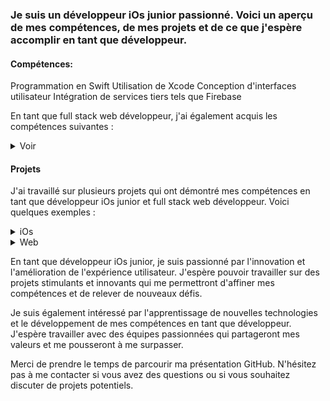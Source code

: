### Je suis un développeur iOs junior passionné. Voici un aperçu de mes compétences, de mes projets et de ce que j'espère accomplir en tant que développeur.

#### Compétences:

Programmation en Swift
Utilisation de Xcode
Conception d'interfaces utilisateur
Intégration de services tiers tels que Firebase

En tant que full stack web développeur, j'ai également acquis les compétences suivantes :

<details><summary>Voir</summary>
<p>

Programmation en HTML, CSS et JavaScript
  
Utilisation de frameworks tels que React
  
Utilisation de bases de données
  
Utilisation de langages de serveur tels que Node.js
  
</p>
</details>

#### Projets

J'ai travaillé sur plusieurs projets qui ont démontré mes compétences en tant que développeur iOs junior et full stack web développeur. Voici quelques exemples :

<details><summary>iOs</summary>
<p>

MonLoulou : Application pour les ballades avec son chien, qui permet de savoir a les horaires auquelles le chien a été sorti combien de temps, sur quel distance, l'application permet de voir la météo et de programmer des rappels.

Pomodoro : J'ai développé une application de productivité basé sur le principe pomodoro, l'application permet de définir des temps de travail, des temps de pauses.

ME-Kit : Apple BootCamp projet, permet de gérer son entreprise, information relative a l'entreprise, calcule des frais.

Helpr : Apple BootCamp projet, permet de demander de l'aide si on est en situation de danger ou de besoin lors d'un trajet piéton, possibilité d'alerté les utilisateurs si on est suivi par exemple.
  
</p>
</details>
<details><summary>Web</summary>
<p>
  
Kasa : est un site web de location de logements entre particuliers.

Piiquante : est une application web de critique des sauces piquantes.

Kanap : est un site web de commande de canapé.

La Panthere : SEO pour un site web design, gestion accesibilité.

OhMyFood : est un site web de réservation de menus dans des restaurants gastronomiques.

Booki : est un site web qui permet aux usagers de trouver des hébergements et des activités dans la ville de leur choix.

</p>
</details>


En tant que développeur iOs junior, je suis passionné par l'innovation et l'amélioration de l'expérience utilisateur. J'espère pouvoir travailler sur des projets stimulants et innovants qui me permettront d'affiner mes compétences et de relever de nouveaux défis.

Je suis également intéressé par l'apprentissage de nouvelles technologies et le développement de mes compétences en tant que développeur. J'espère travailler avec des équipes passionnées qui partageront mes valeurs et me pousseront à me surpasser.

Merci de prendre le temps de parcourir ma présentation GitHub. N'hésitez pas à me contacter si vous avez des questions ou si vous souhaitez discuter de projets potentiels.

<!---
Numero333/Numero333 is a ✨ special ✨ repository because its `README.md` (this file) appears on your GitHub profile.
You can click the Preview link to take a look at your changes.
--->
